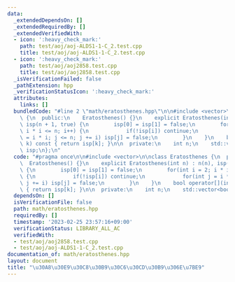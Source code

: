```yaml
---
data:
  _extendedDependsOn: []
  _extendedRequiredBy: []
  _extendedVerifiedWith:
  - icon: ':heavy_check_mark:'
    path: test/aoj/aoj-ALDS1-1-C_2.test.cpp
    title: test/aoj/aoj-ALDS1-1-C_2.test.cpp
  - icon: ':heavy_check_mark:'
    path: test/aoj/aoj2858.test.cpp
    title: test/aoj/aoj2858.test.cpp
  _isVerificationFailed: false
  _pathExtension: hpp
  _verificationStatusIcon: ':heavy_check_mark:'
  attributes:
    links: []
  bundledCode: "#line 2 \"math/eratosthenes.hpp\"\n\n#include <vector>\n\nclass Eratosthenes\
    \ {\n  public:\n    Eratosthenes() {}\n    explicit Eratosthenes(int n) : n(n),\
    \ isp(n + 1, true) {\n        isp[0] = isp[1] = false;\n        for(int i = 2;\
    \ i * i <= n; i++) {\n            if(!isp[i]) continue;\n            for(int j\
    \ = i * i; j <= n; j += i) isp[j] = false;\n        }\n    }\n    bool operator[](int\
    \ k) const { return isp[k]; }\n\n  private:\n    int n;\n    std::vector<bool>\
    \ isp;\n};\n"
  code: "#pragma once\n\n#include <vector>\n\nclass Eratosthenes {\n  public:\n  \
    \  Eratosthenes() {}\n    explicit Eratosthenes(int n) : n(n), isp(n + 1, true)\
    \ {\n        isp[0] = isp[1] = false;\n        for(int i = 2; i * i <= n; i++)\
    \ {\n            if(!isp[i]) continue;\n            for(int j = i * i; j <= n;\
    \ j += i) isp[j] = false;\n        }\n    }\n    bool operator[](int k) const\
    \ { return isp[k]; }\n\n  private:\n    int n;\n    std::vector<bool> isp;\n};"
  dependsOn: []
  isVerificationFile: false
  path: math/eratosthenes.hpp
  requiredBy: []
  timestamp: '2023-02-25 23:57:16+09:00'
  verificationStatus: LIBRARY_ALL_AC
  verifiedWith:
  - test/aoj/aoj2858.test.cpp
  - test/aoj/aoj-ALDS1-1-C_2.test.cpp
documentation_of: math/eratosthenes.hpp
layout: document
title: "\u30A8\u30E9\u30C8\u30B9\u30C6\u30CD\u30B9\u306E\u7BE9"
---
```

